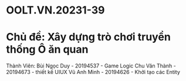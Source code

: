 # OOLT.VN.20231-39
# Chủ đề: Xây dựng trò chơi truyền thống Ô ăn quan 
Thành Viên: 
          Bùi Ngọc Duy - 20194537 - Game Logic
          Chu Văn Thành - 20194673 - thiết kế UIUX 
          Vũ Anh Minh - 20194626 - Khởi tạo các Entity 
